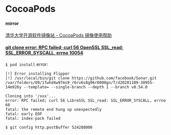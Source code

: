 # CocoaPods

#### mirror

[清华大学开源软件镜像站 - CocoaPods 镜像使用帮助](https://mirrors.tuna.tsinghua.edu.cn/help/CocoaPods/)

#### [git clone error: RPC failed; curl 56 OpenSSL SSL_read: SSL_ERROR_SYSCALL, errno 10054](https://stackoverflow.com/a/49728862/6279975)

`$ pod install` error:
```shell
[!] Error installing Flipper
[!] /usr/local/bin/git clone https://github.com/facebook/Sonar.git /var/folders/09/1fwhd4w97ms9_r6rv6s8g96r0000gn/T/d20201109-30955-14m926y --template= --single-branch --depth 1 --branch v0.54.0

Cloning into '/xxx'...
error: RPC failed; curl 56 LibreSSL SSL_read: SSL_ERROR_SYSCALL, errno 60
fatal: the remote end hung up unexpectedly
fatal: early EOF
fatal: index-pack failed

```

`$ git config http.postBuffer 524288000`